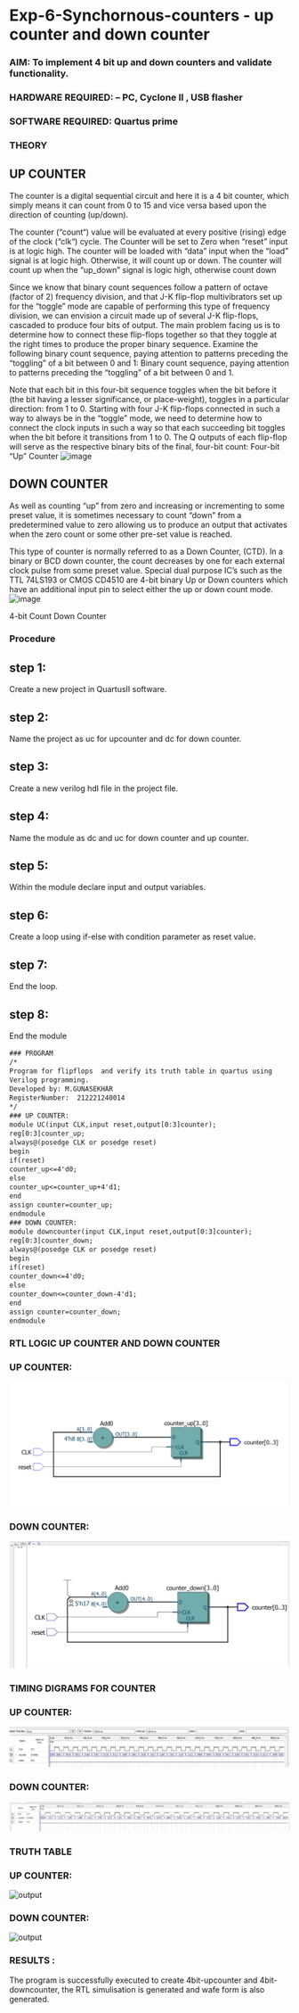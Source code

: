 # Exp-6-Synchornous-counters - up counter and down counter 
### AIM: To implement 4 bit up and down counters and validate  functionality.
### HARDWARE REQUIRED:  – PC, Cyclone II , USB flasher
### SOFTWARE REQUIRED:   Quartus prime
### THEORY 

## UP COUNTER 
The counter is a digital sequential circuit and here it is a 4 bit counter, which simply means it can count from 0 to 15 and vice versa based upon the direction of counting (up/down). 

The counter (“count“) value will be evaluated at every positive (rising) edge of the clock (“clk“) cycle.
The Counter will be set to Zero when “reset” input is at logic high.
The counter will be loaded with “data” input when the “load” signal is at logic high. Otherwise, it will count up or down.
The counter will count up when the “up_down” signal is logic high, otherwise count down

Since we know that binary count sequences follow a pattern of octave (factor of 2) frequency division, and that J-K flip-flop multivibrators set up for the “toggle” mode are capable of performing this type of frequency division, we can envision a circuit made up of several J-K flip-flops, cascaded to produce four bits of output.
The main problem facing us is to determine how to connect these flip-flops together so that they toggle at the right times to produce the proper binary sequence.
Examine the following binary count sequence, paying attention to patterns preceding the “toggling” of a bit between 0 and 1:
Binary count sequence, paying attention to patterns preceding the “toggling” of a bit between 0 and 1.

Note that each bit in this four-bit sequence toggles when the bit before it (the bit having a lesser significance, or place-weight), toggles in a particular direction: from 1 to 0. 
Starting with four J-K flip-flops connected in such a way to always be in the “toggle” mode, we need to determine how to connect the clock inputs in such a way so that each succeeding bit toggles when the bit before it transitions from 1 to 0.
The Q outputs of each flip-flop will serve as the respective binary bits of the final, four-bit count:
Four-bit “Up” Counter
![image](https://user-images.githubusercontent.com/36288975/169644758-b2f4339d-9532-40c5-af40-8f4f8c942e2c.png)

## DOWN COUNTER 

As well as counting “up” from zero and increasing or incrementing to some preset value, it is sometimes necessary to count “down” from a predetermined value to zero allowing us to produce an output that activates when the zero count or some other pre-set value is reached.

This type of counter is normally referred to as a Down Counter, (CTD). In a binary or BCD down counter, the count decreases by one for each external clock pulse from some preset value. Special dual purpose IC’s such as the TTL 74LS193 or CMOS CD4510 are 4-bit binary Up or Down counters which have an additional input pin to select either the up or down count mode.
![image](https://user-images.githubusercontent.com/36288975/169644844-1a14e123-7228-4ed8-81a9-eb937dff4ac8.png)


4-bit Count Down Counter
### Procedure
## step 1:
Create a new project in QuartusII software.
## step 2:
Name the project as uc for upcounter and dc for down counter.
## step 3:
Create a new verilog hdl file in the project file.
## step 4:
Name the module as dc and uc for down counter and up counter.
## step 5:
Within the module declare input and output variables.
## step 6:
Create a loop using if-else with condition parameter as reset value.
## step 7:
End the loop.
## step 8:
End the module

```
### PROGRAM 
/*
Program for flipflops  and verify its truth table in quartus using Verilog programming.
Developed by: M.GUNASEKHAR
RegisterNumber:  212221240014
*/
### UP COUNTER:
module UC(input CLK,input reset,output[0:3]counter);
reg[0:3]counter_up;
always@(posedge CLK or posedge reset)
begin 
if(reset)
counter_up<=4'd0;
else
counter_up<=counter_up+4'd1;
end
assign counter=counter_up;
endmodule
### DOWN COUNTER:
module downcounter(input CLK,input reset,output[0:3]counter);
reg[0:3]counter_down;
always@(posedge CLK or posedge reset)
begin 
if(reset)
counter_down<=4'd0;
else
counter_down<=counter_down-4'd1;
end
assign counter=counter_down;
endmodule
```

### RTL LOGIC UP COUNTER AND DOWN COUNTER  

### UP COUNTER:
![output](https://github.com/gunasekhar159/Exp-7-Synchornous-counters-/blob/main/n1.png?raw=true)

### DOWN COUNTER:
![OUTPUT](https://github.com/gunasekhar159/Exp-7-Synchornous-counters-/blob/main/n3.jpg?raw=true)


### TIMING DIGRAMS FOR COUNTER  

### UP COUNTER:
![output](https://github.com/gunasekhar159/Exp-7-Synchornous-counters-/blob/main/n2.png?raw=true)

### DOWN COUNTER:
![output](https://github.com/gunasekhar159/Exp-7-Synchornous-counters-/blob/main/n4.PNG?raw=true)

### TRUTH TABLE 

### UP COUNTER:
![output](?raw=true)

### DOWN COUNTER:
![output](?raw=true)




### RESULTS :
The program is successfully executed to create 4bit-upcounter and 4bit-downcounter, the RTL simulisation is generated and wafe form is also generated.
